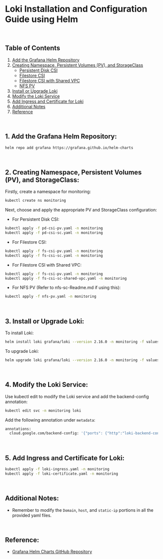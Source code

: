 # Loki Installation and Configuration Guide using Helm

<br/>

## Table of Contents

1. [Add the Grafana Helm Repository](#1-add-the-grafana-helm-repository)
2. [Creating Namespace, Persistent Volumes (PV), and StorageClass](#2-creating-namespace-persistent-volumes-pv-and-storageclass)
   - [Persistent Disk CSI](#for-persistent-disk-csi)
   - [Filestore CSI](#for-filestore-csi)
   - [Filestore CSI with Shared VPC](#for-filestore-csi-with-shared-vpc)
   - [NFS PV](#for-nfs-pv)
3. [Install or Upgrade Loki](#3-install-or-upgrade-loki)
4. [Modify the Loki Service](#4-modify-the-loki-service)
5. [Add Ingress and Certificate for Loki](#5-add-ingress-and-certificate-for-loki)
6. [Additional Notes](#additional-notes)
7. [Reference](#reference)

<br/>

## 1. Add the Grafana Helm Repository:

```bash
helm repo add grafana https://grafana.github.io/helm-charts
```

<br/>

## 2. Creating Namespace, Persistent Volumes (PV), and StorageClass:

Firstly, create a namespace for monitoring:
```bash
kubectl create ns monitoring
```

Next, choose and apply the appropriate PV and StorageClass configuration:

- For Persistent Disk CSI:
```bash
kubectl apply -f pd-csi-pv.yaml -n monitoring
kubectl apply -f pd-csi-sc.yaml -n monitoring 
```

- For Filestore CSI:
```bash
kubectl apply -f fs-csi-pv.yaml -n monitoring
kubectl apply -f fs-csi-sc.yaml -n monitoring
```

- For Filestore CSI with Shared VPC:
```bash
kubectl apply -f fs-csi-pv.yaml -n monitoring
kubectl apply -f fs-csi-sc-shared-vpc.yaml -n monitoring
```

- For NFS PV (Refer to nfs-sc-Readme.md if using this):
```bash
kubectl apply -f nfs-pv.yaml -n monitoring
```

<br/>

## 3. Install or Upgrade Loki:

To install Loki:
```bash
helm install loki grafana/loki --version 2.16.0 -n monitoring -f values.yaml
```

To upgrade Loki:
```bash
helm upgrade loki grafana/loki --version 2.16.0 -n monitoring -f values.yaml
```

<br/>

## 4. Modify the Loki Service:

Use kubectl edit to modify the Loki service and add the backend-config annotation:
```bash
kubectl edit svc -n monitoring loki
```

Add the following annotation under `metadata`:
```bash
annotations:
  cloud.google.com/backend-config: '{"ports": {"http":"loki-backend-config"}}'
```

<br/>

## 5. Add Ingress and Certificate for Loki:
```bash
kubectl apply -f loki-ingress.yaml -n monitoring
kubectl apply -f loki-certificate.yaml -n monitoring
```

<br/>

## Additional Notes:

- Remember to modify the `Domain`, `host`, and `static-ip` portions in all the provided yaml files.

<br/>

## Reference:
- [Grafana Helm Charts GitHub Repository](https://github.com/grafana/helm-charts)
